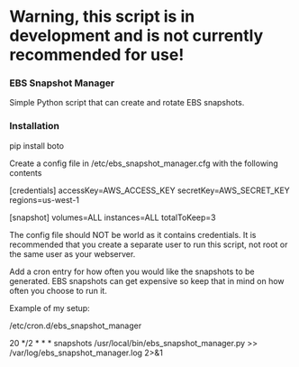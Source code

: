 # Warning, this script is in development and is not currently recommended for use!

### EBS Snapshot Manager

Simple Python script that can create and rotate EBS snapshots.


### Installation

pip install boto

Create a config file in /etc/ebs_snapshot_manager.cfg with the following contents

[credentials]
accessKey=AWS_ACCESS_KEY
secretKey=AWS_SECRET_KEY
regions=us-west-1

[snapshot]
volumes=ALL
instances=ALL
totalToKeep=3

The config file should NOT be world as it contains credentials.  It is recommended that you create a separate user to run this script, not root or the same user as your webserver.

Add a cron entry for how often you would like the snapshots to be generated.  EBS snapshots can get expensive so keep that in mind on how often you choose to run it.

Example of my setup:

/etc/cron.d/ebs_snapshot_manager

20 */2 * * * snapshots /usr/local/bin/ebs_snapshot_manager.py >> /var/log/ebs_snapshot_manager.log 2>&1
